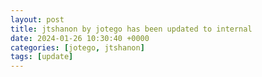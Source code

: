 ```yaml
---
layout: post
title: jtshanon by jotego has been updated to internal
date: 2024-01-26 10:30:40 +0000
categories: [jotego, jtshanon]
tags: [update]
---
```


